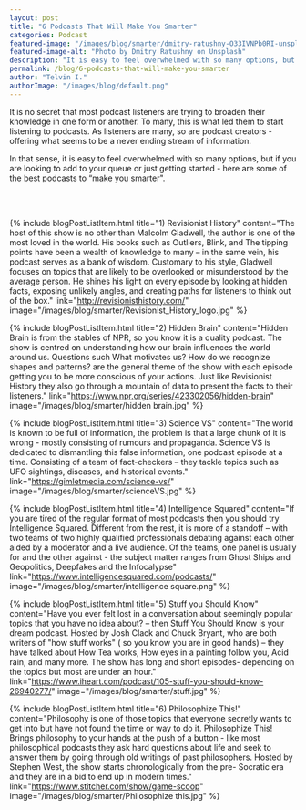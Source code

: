```yaml
---
layout: post
title: "6 Podcasts That Will Make You Smarter"
categories: Podcast
featured-image: "/images/blog/smarter/dmitry-ratushny-O33IVNPb0RI-unsplash.jpg"
featured-image-alt: "Photo by Dmitry Ratushny on Unsplash"
description: "It is easy to feel overwhelmed with so many options, but if you are looking to add to your queue or just getting started - here are some of the best podcasts to make you smarter"
permalink: /blog/6-podcasts-that-will-make-you-smarter
author: "Telvin I."
authorImage: "/images/blog/default.png"
---
```


<p>It is no secret that most podcast listeners are trying to broaden their knowledge in one form or another. To many, this is what led them to start listening to podcasts. As listeners are many, so are podcast creators  - offering what seems to be a never ending stream of information.</p>

<p>In that sense, it is easy to feel overwhelmed with so many options, but if you are looking to add to your queue or just getting started - here are some of the best podcasts to “make you smarter".</p>

<br><br>

{% include blogPostListItem.html
  title="1) Revisionist History"
  content="The host of this show is no other than Malcolm Gladwell, the author is one of the most loved in the world. His books such as Outliers, Blink, and The tipping points have been a wealth of knowledge to many – in the same vein, his podcast serves as a bank of wisdom. Customary to his style, Gladwell focuses on topics that are likely to be overlooked or misunderstood by the average person. He shines his light on every episode by looking at hidden facts, exposing unlikely angles, and creating paths for listeners to think out of the box."
  link="http://revisionisthistory.com/"
  image="/images/blog/smarter/Revisionist_History_logo.jpg"
%}

{% include blogPostListItem.html
  title="2) Hidden Brain"
  content="Hidden Brain is from the stables of NPR, so you know it is a quality podcast. The show is centred on understanding how our brain influences the world around us.  Questions such What motivates us?  How do we recognize shapes and patterns? are the general theme of the show with each episode getting you to be more conscious of your actions. Just like Revisionist History they also go through a mountain of data to present the facts to their listeners."
  link="https://www.npr.org/series/423302056/hidden-brain"
  image="/images/blog/smarter/hidden brain.jpg"
%}

{% include blogPostListItem.html
  title="3) Science VS"
  content="The world is known to be full of information, the problem is that a large chunk of it is wrong -  mostly consisting of rumours and propaganda. Science VS is dedicated to dismantling this false information, one podcast episode at a time. Consisting of a team of fact-checkers – they tackle topics such as UFO sightings, diseases, and historical events."
  link="https://gimletmedia.com/science-vs/"
  image="/images/blog/smarter/scienceVS.jpg"
%}

{% include blogPostListItem.html
  title="4) Intelligence Squared"
  content="If you are tired of the regular format of most podcasts then you should try Intelligence Squared. Different from the rest, it is more of a  standoff – with two teams of two highly qualified professionals debating against each other aided by a moderator and a live audience.  Of the teams, one panel is usually for and the other against  - the subject matter ranges from Ghost Ships and Geopolitics, Deepfakes and the Infocalypse"
  link="https://www.intelligencesquared.com/podcasts/"
  image="/images/blog/smarter/intelligence square.png"
%}

{% include blogPostListItem.html
  title="5) Stuff you Should Know"
  content="Have you ever felt lost in a conversation about seemingly popular topics that you have no idea about? – then Stuff You Should Know is your dream podcast.  Hosted by Josh Clack and Chuck Bryant, who are both writers of \"how stuff works\" ( so you know you are in good hands) – they have talked about How Tea works, How eyes in a painting follow you, Acid rain, and many more. The show has long and short episodes- depending on the topics but most are under an hour."
  link="https://www.iheart.com/podcast/105-stuff-you-should-know-26940277/"
  image="/images/blog/smarter/stuff.jpg"
%}

{% include blogPostListItem.html
  title="6) Philosophize This!"
  content="Philosophy is one of those topics that everyone secretly wants to get into but have not found the time or way to do it. Philosophize This! Brings philosophy to your hands at the push of a button - like most philosophical podcasts they ask hard questions about life and seek to answer them by going through old writings of past philosophers. Hosted by Stephen West, the show starts chronologically from the pre- Socratic era and they are in a bid to end up in modern times."
  link="https://www.stitcher.com/show/game-scoop"
  image="/images/blog/smarter/Philosophize this.jpg"
%}

